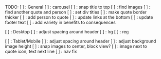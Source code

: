 TODO:
[ ] : General
    [ ] : carousel
    [ ] : snap title to top
    [ ] : find images
    [ ] : find another quote and person
    [ ] : set div titles
    [ ] : make quote border thicker
    [ ] : add person to quote
    [ ] : update links at the bottom
    [ ] : update footer text
    [ ] : add variety in benefits to consequences

[ ] : Desktop
    [ ] : adjust spacing around header
    [ ] : lrg
    [ ] : reg

[ ] : Tablet/Mobile
    [ ] : adjust spacing around header
    [ ] : adjust background image height
    [ ] : snap images to center, block view?
    [ ] : image next to quote icon, text next line
    [ ] : nav fix